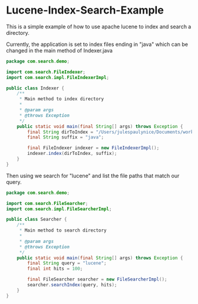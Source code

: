 Lucene-Index-Search-Example
===========================

This is a simple example of how to use apache lucene to index and search a directory.

Currently, the application is set to index files ending in "java" which can be changed in the main method of Indexer.java
```java
package com.search.demo;

import com.search.FileIndexer;
import com.search.impl.FileIndexerImpl;

public class Indexer {
    /**
     * Main method to index directory
     *
     * @param args
     * @throws Exception
     */
    public static void main(final String[] args) throws Exception {
        final String dirToIndex = "/Users/julespaulynice/Documents/workspace";
        final String suffix = "java";

        final FileIndexer indexer = new FileIndexerImpl();
        indexer.index(dirToIndex, suffix);
    }
}
```

Then using we search for "lucene" and list the file paths that match our query.

```java
package com.search.demo;

import com.search.FileSearcher;
import com.search.impl.FileSearcherImpl;

public class Searcher {
    /**
     * Main method to search directory
     *
     * @param args
     * @throws Exception
     */
    public static void main(final String[] args) throws Exception {
        final String query = "lucene";
        final int hits = 100;

        final FileSearcher searcher = new FileSearcherImpl();
        searcher.searchIndex(query, hits);
    }
}
```
